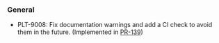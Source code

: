 ### General

- PLT-9008: Fix documentation warnings and add a CI check to avoid them in the future. (Implemented in [PR-139](https://github.com/input-output-hk/marlowe-ts-sdk/pull/139))
